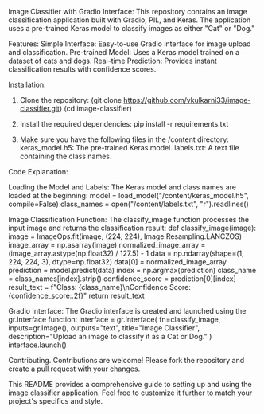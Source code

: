 Image Classifier with Gradio Interface:
This repository contains an image classification application built with Gradio, PIL, and Keras. The application uses a pre-trained Keras model to classify images as either "Cat" or "Dog."

Features:
Simple Interface: Easy-to-use Gradio interface for image upload and classification.
Pre-trained Model: Uses a Keras model trained on a dataset of cats and dogs.
Real-time Prediction: Provides instant classification results with confidence scores.

Installation:
1. Clone the repository:
(git clone https://github.com/vkulkarni33/image-classifier.git)
(cd image-classifier)

2. Install the required dependencies:
pip install -r requirements.txt

3. Make sure you have the following files in the /content directory:
keras_model.h5: The pre-trained Keras model.
labels.txt: A text file containing the class names.

Code Explanation:

Loading the Model and Labels:
The Keras model and class names are loaded at the beginning:
model = load_model("/content/keras_model.h5", compile=False)
class_names = open("/content/labels.txt", "r").readlines()

Image Classification Function:
The classify_image function processes the input image and returns the classification result:
def classify_image(image):
    image = ImageOps.fit(image, (224, 224), Image.Resampling.LANCZOS)
    image_array = np.asarray(image)
    normalized_image_array = (image_array.astype(np.float32) / 127.5) - 1
    data = np.ndarray(shape=(1, 224, 224, 3), dtype=np.float32)
    data[0] = normalized_image_array
    prediction = model.predict(data)
    index = np.argmax(prediction)
    class_name = class_names[index].strip()
    confidence_score = prediction[0][index]
    result_text = f"Class: {class_name}\nConfidence Score: {confidence_score:.2f}"
    return result_text


Gradio Interface:
The Gradio interface is created and launched using the gr.Interface function:
interface = gr.Interface(
    fn=classify_image,
    inputs=gr.Image(),
    outputs="text",
    title="Image Classifier",
    description="Upload an image to classify it as a Cat or Dog."
)
interface.launch()


Contributing.
Contributions are welcome! Please fork the repository and create a pull request with your changes.

This README provides a comprehensive guide to setting up and using the image classifier application. Feel free to customize it further to match your project's specifics and style.














